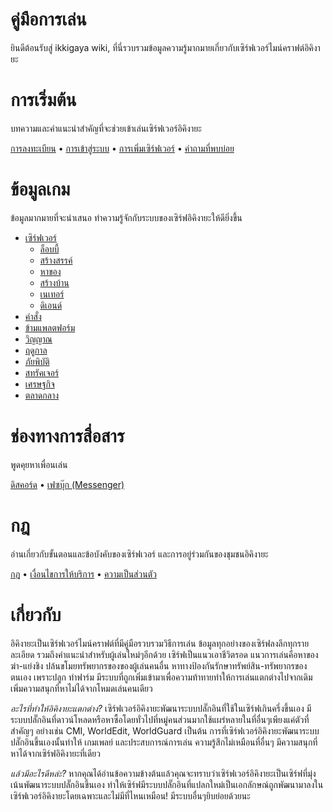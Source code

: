 # คู่มือการเล่น

ยินดีต้อนรับสู่ ikkigaya wiki, ที่นี่รวบรวมข้อมูลความรู้มากมายเกี่ยวกับเซิร์ฟเวอร์ไมน์คราฟต์อิคิงายะ

# การเริ่มต้น

บทความและคำแนะนำสำคัญที่จะช่วยเข้าเล่นเซิร์ฟเวอร์อิคิงายะ

[การลงทะเบียน](/wiki/register) • [การเข้าสู่ระบบ](/wiki/login) • [การเพิ่มเซิร์ฟเวอร์](/wiki/add-server) • [คำถามที่พบบ่อย](/wiki/faq)

# ข้อมูลเกม

ข้อมูลมากมายที่จะนำเสนอ ทำความรู้จักกับระบบของเซิร์ฟอิคิงายะให้ดียิ่งขึ้น

- [เซิร์ฟเวอร์](/wiki)
  - [ล็อบบี้](/wiki)
  - [สร้างสรรค์](/wiki)
  - [หาของ](/wiki)
  - [สร้างบ้าน](/wiki)
  - [เนเทอร์](/wiki)
  - [ดิเอนด์](/wiki)
- [คำสั่ง](/wiki/commands)
- [ข้ามแพลตฟอร์ม](/wiki/cross-platform)
- [วิญญาณ](/wiki/soul)
- [ฤดูกาล](/wiki/seasons)
- [ภัยพิบัติ](/wiki/disasters)
- [สทรัคเจอร์](/wiki/structures)
- [เศรษฐกิจ](/wiki/economy)
- [ตลาดกลาง](/wiki/auction-house)

# ช่องทางการสื่อสาร 

พูดคุยหาเพื่อนเล่น

[ดิสคอร์ด](https://discord.gg/4gs67NDgWt) • [เฟซบุ๊ก (Messenger)](https://m.me/j/Abbi8E5ygCxbw1i_/)

# กฎ

อ่านเกี่ยวกับขั้นตอนและข้อบังคับของเซิร์ฟเวอร์ และการอยู่ร่วมกันของชุมชนอิคิงายะ

[กฎ](/rules) • [เงื่อนไขการให้บริการ](/terms) • [ความเป็นส่วนตัว](/privacy)

# เกี่ยวกับ

อิคิงายะเป็นเซิร์ฟเวอร์ไมน์คราฟต์ที่มีคู่มือรวบรวมวิธีการเล่น ข้อมูลทุกอย่างของเซิร์ฟลงลึกทุกรายละเอียด รวมถึงคำแนะนำสำหรับผู้เล่นใหม่ๆอีกด้วย เซิร์ฟเป็นแนวเอาชีวิตรอด แนวการเล่นคือหาของ ฆ่า-แย่งชิง ปล้นขโมยทรัพยากรของของผู้เล่นคนอื่น หาทางป้องกันรักษาทรัพย์สิน-ทรัพยากรของตนเอง เพราะปลูก ทำฟาร์ม มีระบบที่ถูกเพิ่มเข้ามาเพื่อความท้าทายทำให้การเล่นแตกต่างไปจากเดิม เพิ่มความสนุกที่หาไม่ได้จากโหมดเล่นคนเดียว

*อะไรที่ทำให้อิคิงายะแตกต่าง?*
เซิร์ฟเวอร์อิคิงายะพัฒนาระบบปลั๊กอินที่ใช้ในเซิร์ฟเกินครึ่งขึ้นเอง มีระบบปลั๊กอินที่ดาวน์โหลดหรือหาซื้อโดยทั่วไปที่หมู่คนส่วนมากใช้แผร่หลายในที่อื่นๆเพียงแค่ตัวที่สำคัญๆ อย่างเช่น CMI, WorldEdit, WorldGuard เป็นต้น
การที่เซิร์ฟเวอร์อิคิงายะพัฒนาระบบปลั๊กอินขึ้นเองนั้นทำให้ เกมเพลย์ และประสบการณ์การเล่น ความรู้สึกไม่เหมือนที่อื่นๆ มีความสนุกที่หาได้จากเซิร์ฟอิคิงายะที่เดียว

*แล้วมีอะไรดีหล่ะ?*
หากคุณได้อ่านข้อความข้างต้นแล้วคุณจะทราบว่าเซิร์ฟเวอร์อิคิงายะเป็นเซิร์ฟที่มุ่งเน้นพัฒนาระบบปลั๊กอินขึ้นเอง ทำให้เซิร์ฟมีระบบปลั๊กอินที่แปลกใหม่เป็นเอกลักษณ์ถูกพัฒนามาลงในเซิร์ฟเวอร์อิคิงายะโดยเฉพาะและไม่มีที่ไหนเหมือน! มีระบบอื่นๆยิบย่อยด้วยนะ
